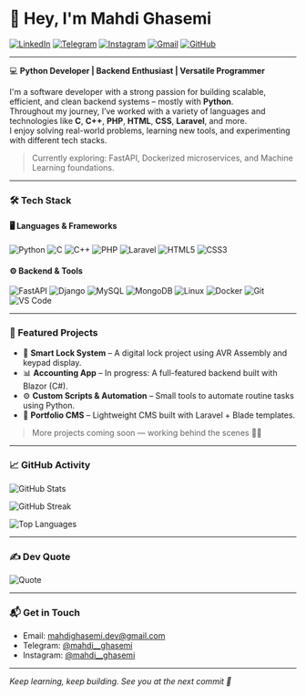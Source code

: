 # 👋 Hey, I'm Mahdi Ghasemi


[![LinkedIn](https://img.shields.io/badge/-LinkedIn-0077B5?style=flat&logo=linkedin&logoColor=white)](https://www.linkedin.com/in/mahdi-ghasemi)
[![Telegram](https://img.shields.io/badge/-Telegram-26A5E4?style=flat&logo=telegram&logoColor=white)](https://t.me/MahdiGhasemidev)
[![Instagram](https://img.shields.io/badge/-Instagram-E4405F?style=flat&logo=instagram&logoColor=white)](https://instagram.com/mahdii.ghasemiii)
[![Gmail](https://img.shields.io/badge/-Gmail-D14836?style=flat&logo=gmail&logoColor=white)](mailto:mahdi.ghasemi.dev@gmail.com)
[![GitHub](https://img.shields.io/github/followers/mahdi-ghasemi?label=Follow&style=social)](https://github.com/MahdiGhasemidev)

---

💻 **Python Developer | Backend Enthusiast | Versatile Programmer**

I'm a software developer with a strong passion for building scalable, efficient, and clean backend systems – mostly with **Python**.  
Throughout my journey, I’ve worked with a variety of languages and technologies like **C**, **C++**, **PHP**, **HTML**, **CSS**, **Laravel**, and more.  
I enjoy solving real-world problems, learning new tools, and experimenting with different tech stacks.

> Currently exploring: FastAPI, Dockerized microservices, and Machine Learning foundations.

---

### 🛠 Tech Stack

#### 🖥 Languages & Frameworks
![Python](https://img.shields.io/badge/-Python-3776AB?style=flat&logo=python&logoColor=white)
![C](https://img.shields.io/badge/-C-00599C?style=flat&logo=c&logoColor=white)
![C++](https://img.shields.io/badge/-C++-00599C?style=flat&logo=cplusplus&logoColor=white)
![PHP](https://img.shields.io/badge/-PHP-777BB4?style=flat&logo=php&logoColor=white)
![Laravel](https://img.shields.io/badge/-Laravel-FF2D20?style=flat&logo=laravel&logoColor=white)
![HTML5](https://img.shields.io/badge/-HTML5-E34F26?style=flat&logo=html5&logoColor=white)
![CSS3](https://img.shields.io/badge/-CSS3-1572B6?style=flat&logo=css3&logoColor=white)

#### ⚙️ Backend & Tools
![FastAPI](https://img.shields.io/badge/-FastAPI-005571?style=flat&logo=fastapi)
![Django](https://img.shields.io/badge/-Django-092E20?style=flat&logo=django&logoColor=white)
![MySQL](https://img.shields.io/badge/-MySQL-4479A1?style=flat&logo=mysql&logoColor=white)
![MongoDB](https://img.shields.io/badge/-MongoDB-4EA94B?style=flat&logo=mongodb&logoColor=white)
![Linux](https://img.shields.io/badge/-Linux-FCC624?style=flat&logo=linux&logoColor=black)
![Docker](https://img.shields.io/badge/-Docker-2496ED?style=flat&logo=docker&logoColor=white)
![Git](https://img.shields.io/badge/-Git-F05032?style=flat&logo=git&logoColor=white)
![VS Code](https://img.shields.io/badge/-VSCode-007ACC?style=flat&logo=visual-studio-code&logoColor=white)

---

### 🚀 Featured Projects

- 🔐 **Smart Lock System** – A digital lock project using AVR Assembly and keypad display.
- 📊 **Accounting App** – In progress: A full-featured backend built with Blazor (C#).
- ⚙️ **Custom Scripts & Automation** – Small tools to automate routine tasks using Python.
- 🔧 **Portfolio CMS** – Lightweight CMS built with Laravel + Blade templates.

> More projects coming soon — working behind the scenes 👨‍💻

---

### 📈 GitHub Activity

![GitHub Stats](https://github-readme-stats.vercel.app/api?username=mahdi-ghasemi&show_icons=true&theme=tokyonight&hide_border=false)

![GitHub Streak](https://github-readme-streak-stats.herokuapp.com/?user=mahdi-ghasemi&theme=tokyonight&hide_border=false)

![Top Languages](https://github-readme-stats.vercel.app/api/top-langs/?username=mahdi-ghasemi&layout=compact&theme=tokyonight&hide_border=false)

---

### ✍️ Dev Quote

![Quote](https://quotes-github-readme.vercel.app/api?type=horizontal&theme=tokyonight)

---

### 📬 Get in Touch

- Email: [mahdighasemi.dev@gmail.com](mailto:mahdi.ghasemi.dev@gmail.com)  
- Telegram: [@mahdi__ghasemi](https://t.me/MahdiGhasemidev)  
- Instagram: [@mahdi__ghasemi](https://instagram.com/mahdii.ghasemiii)

---

_Keep learning, keep building. See you at the next commit 🚀_
